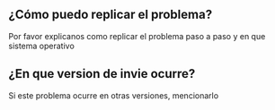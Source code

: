 ## ¿Cómo puedo replicar el problema?
Por favor explicanos como replicar el problema paso a paso y en que sistema operativo
## ¿En que version de invie ocurre?
Si este problema ocurre en otras versiones, mencionarlo
